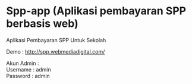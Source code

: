 # Spp-app (Aplikasi pembayaran SPP berbasis web)
Aplikasi Pembayaran SPP Untuk Sekolah 


Demo : http://spp.webmediadigital.com/ <br />
 
Akun Admin : <br />
Username : admin <br />
Password : admin <br />
